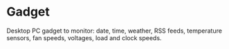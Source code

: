 # Gadget
Desktop PC gadget to monitor: date, time, weather, RSS feeds, temperature sensors, fan speeds, voltages, load and clock speeds.
